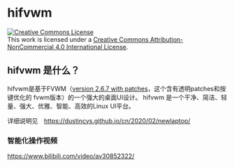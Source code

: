 # hifvwm

<a rel="license" href="http://creativecommons.org/licenses/by-nc/4.0/"><img alt="Creative Commons License" style="border-width:0" src="https://i.creativecommons.org/l/by-nc/4.0/88x31.png" /></a><br />This work is licensed under a <a rel="license" href="http://creativecommons.org/licenses/by-nc/4.0/">Creative Commons Attribution-NonCommercial 4.0 International License</a>.

## hifvwm 是什么？

hifvwm是基于FVWM（[version 2.6.7 with
patches](https://github.com/dustincys/fvwm)，这个含有透明patches和按键优化的
fvwm版本）的一个强大的桌面UI设计。
hifvwm 是一个干净、简洁、轻量、强大、优雅、智能、高效的Linux UI平台。

详细说明见　<https://dustincys.github.io/cn/2020/02/newlaptop/>


### 智能化操作视频

<https://www.bilibili.com/video/av30852322/>
